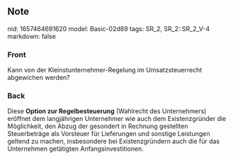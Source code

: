 ## Note
nid: 1657464691620
model: Basic-02d89
tags: SR_2, SR_2::SR_2_V-4
markdown: false

### Front
Kann von der Kleinstunternehmer-Regelung im Umsatzsteuerrecht abgewichen werden?

### Back
Diese <b>Option zur Regelbesteuerung</b> (Wahlrecht des Unternehmers) eröffnet dem langjährigen Unternehmer wie auch dem Existenzgründer die Möglichkeit, den Abzug der gesondert in Rechnung gestellten Steuerbeträge als Vorsteuer für Lieferungen und sonstige Leistungen geltend zu machen, insbesondere bei Existenzgründern auch die für das Unternehmen getätigten Anfangsinvestitionen.
